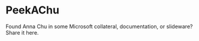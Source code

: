# PeekAChu
Found Anna Chu in some Microsoft collateral, documentation, or slideware? Share it here.
